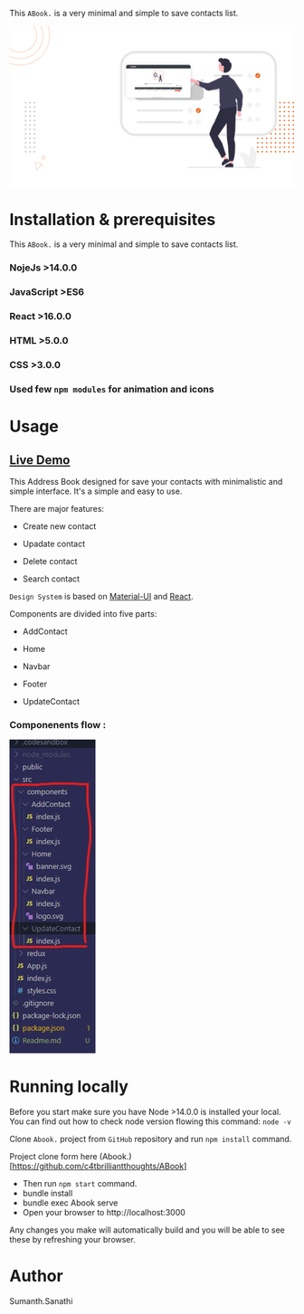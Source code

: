 This `ABook.` is a very minimal and simple to save contacts list.

![img](public/assets/imgs/abook_md.png)

# Installation & prerequisites

This `ABook.` is a very minimal and simple to save contacts list.

### NojeJs >14.0.0

### JavaScript >ES6

### React >16.0.0

### HTML >5.0.0

### CSS >3.0.0

### Used few `npm modules` for animation and icons

# Usage

## [Live Demo](https://abook.vercel.app/)

This Address Book designed for save your contacts with minimalistic and simple interface. It's a simple and easy to use.

There are major features:

- Create new contact

- Upadate contact

- Delete contact

- Search contact

`Design System` is based on [Material-UI](https://material-ui.com/) and [React](https://reactjs.org/).

Components are divided into five parts:

- AddContact

- Home

- Navbar

- Footer

- UpdateContact

### Componenents flow :

![img](public/assets/imgs/flow.jpg)

# Running locally

Before you start make sure you have Node >14.0.0 is installed your local. You can find out how to check node version flowing this command: `node -v`

Clone `Abook.` project from `GitHub` repository and run `npm install` command.

Project clone form here (Abook.)[https://github.com/c4tbrilliantthoughts/ABook]

- Then run `npm start` command.
- bundle install
- bundle exec Abook serve
- Open your browser to http://localhost:3000

Any changes you make will automatically build and you will be able to see these by refreshing your browser.

# Author

Sumanth.Sanathi
